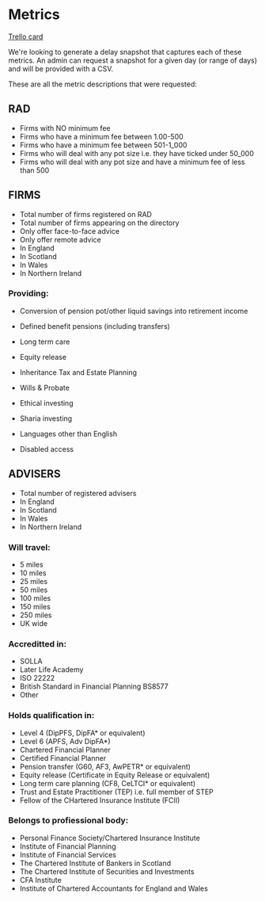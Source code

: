 # Metrics

[Trello card][1]

We're looking to generate a delay snapshot that captures each of these metrics.
An admin can request a snapshot for a given day (or range of days) and will be
provided with a CSV.

These are all the metric descriptions that were requested:

## RAD

* Firms with NO minimum fee
* Firms who have a minimum fee between 1.00-500
* Firms who have a minimum fee between 501-1_000
* Firms who will deal with any pot size i.e. they have ticked under 50_000
* Firms who will deal with any pot size and have a minimum fee of less than 500

## FIRMS

* Total number of firms registered on RAD
* Total number of firms appearing on the directory
* Only offer face-to-face advice
* Only offer remote advice
* In England
* In Scotland
* In Wales
* In Northern Ireland

### Providing:

* Conversion of pension pot/other liquid savings into retirement income
* Defined benefit pensions (including transfers)
* Long term care
* Equity release
* Inheritance Tax and Estate Planning
* Wills & Probate

* Ethical investing
* Sharia investing

* Languages other than English

* Disabled access

## ADVISERS

* Total number of registered advisers
* In England
* In Scotland
* In Wales
* In Northern Ireland

### Will travel:

* 5 miles
* 10 miles
* 25 miles
* 50 miles
* 100 miles
* 150 miles
* 250 miles
* UK wide

### Accreditted in:

* SOLLA
* Later Life Academy
* ISO 22222
* British Standard in Financial Planning BS8577
* Other

### Holds qualification in:

* Level 4 (DipPFS, DipFA* or equivalent)
* Level 6 (APFS, Adv DipFA*)
* Chartered Financial Planner
* Certified Financial Planner
* Pension transfer (G60, AF3, AwPETR* or equivalent)
* Equity release (Certificate in Equity Release or equivalent)
* Long term care planning (CF8, CeLTCI* or equivalent)
* Trust and Estate Practitioner (TEP) i.e. full member of STEP
* Fellow of the CHartered Insurance Institute (FCII)

### Belongs to profiessional body:

* Personal Finance Society/Chartered Insurance Institute
* Institute of Financial Planning
* Institute of Financial Services
* The Chartered Institute of Bankers in Scotland
* The Chartered Institute of Securities and Investments
* CFA Institute
* Institute of Chartered Accountants for England and Wales

[1]: https://trello.com/c/aRIlGWzv/282-rad-report-automation-as-a-data-administrator-i-would-like-all-rad-metrics-reports-to-be-produced-automatically-and-archived-so-
